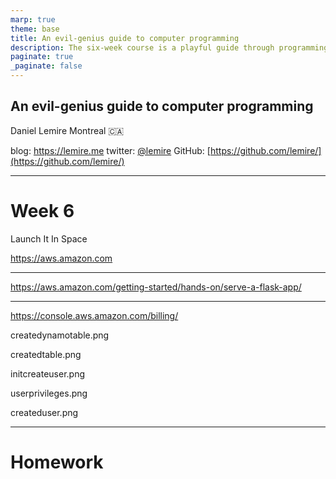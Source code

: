 ```yaml
---
marp: true
theme: base
title: An evil-genius guide to computer programming
description: The six-week course is a playful guide through programming. If you have never programmed before, this course should motivate you to go further. If you are an experienced programmer, this course might help you get excited again. In this course, I will explain how programming can make you smarter. I will show how programming allows you to automate web access and find hidden treasures. I will show how programming can make you more creative and help you change the world.
paginate: true
_paginate: false
---
```



## <!--fit--> An evil-genius guide to computer programming



Daniel Lemire 
Montreal :canada: 

blog: https://lemire.me 
twitter: [@lemire](https://twitter.com/lemire)
GitHub: [https://github.com/lemire/](https://github.com/lemire/)


---
# Week 6

Launch It In Space



https://aws.amazon.com


---

https://aws.amazon.com/getting-started/hands-on/serve-a-flask-app/


---

https://console.aws.amazon.com/billing/

createdynamotable.png

createdtable.png  

initcreateuser.png 

userprivileges.png

createduser.png

---
# Homework


